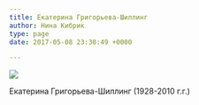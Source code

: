 ```yaml
---
title: Екатерина Григорьева-Шиллинг
author: Нина Кибрик
type: page
date: 2017-05-08 23:30:49 +0000

---
```

![](/uploads/Katja-Grigoreva.jpg)

Екатерина Григорьева-Шиллинг (1928-2010 г.г.)